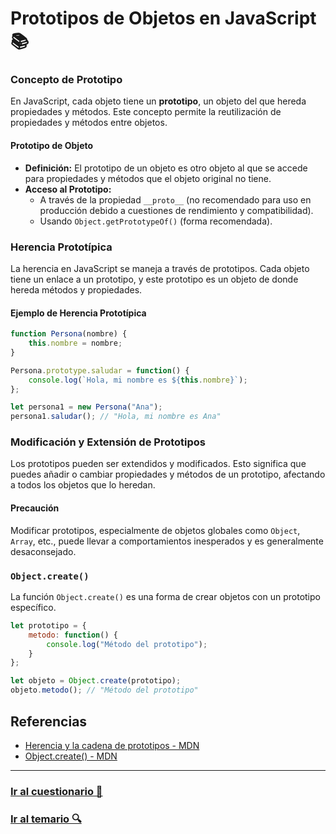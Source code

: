 # Prototipos de Objetos en JavaScript 📚

### Concepto de Prototipo

En JavaScript, cada objeto tiene un **prototipo**, un objeto del que hereda propiedades y métodos. Este concepto permite la reutilización de propiedades y métodos entre objetos.

#### Prototipo de Objeto

- **Definición:** El prototipo de un objeto es otro objeto al que se accede para propiedades y métodos que el objeto original no tiene.
- **Acceso al Prototipo:**
  - A través de la propiedad `__proto__` (no recomendado para uso en producción debido a cuestiones de rendimiento y compatibilidad).
  - Usando `Object.getPrototypeOf()` (forma recomendada).

### Herencia Prototípica

La herencia en JavaScript se maneja a través de prototipos. Cada objeto tiene un enlace a un prototipo, y este prototipo es un objeto de donde hereda métodos y propiedades.

#### Ejemplo de Herencia Prototípica

```javascript
function Persona(nombre) {
    this.nombre = nombre;
}

Persona.prototype.saludar = function() {
    console.log(`Hola, mi nombre es ${this.nombre}`);
};

let persona1 = new Persona("Ana");
persona1.saludar(); // "Hola, mi nombre es Ana"
```

### Modificación y Extensión de Prototipos

Los prototipos pueden ser extendidos y modificados. Esto significa que puedes añadir o cambiar propiedades y métodos de un prototipo, afectando a todos los objetos que lo heredan.

#### Precaución

Modificar prototipos, especialmente de objetos globales como `Object`, `Array`, etc., puede llevar a comportamientos inesperados y es generalmente desaconsejado.

### `Object.create()`

La función `Object.create()` es una forma de crear objetos con un prototipo específico.

```javascript
let prototipo = {
    metodo: function() {
        console.log("Método del prototipo");
    }
};

let objeto = Object.create(prototipo);
objeto.metodo(); // "Método del prototipo"
```

## Referencias

- [Herencia y la cadena de prototipos - MDN](https://developer.mozilla.org/es/docs/Web/JavaScript/Inheritance_and_the_prototype_chain)
- [Object.create() - MDN](https://developer.mozilla.org/es/docs/Web/JavaScript/Reference/Global_Objects/Object/create)

---

### [Ir al cuestionario 📝](../../cuestionarios/06-objetos/prototipos.md)

### [Ir al temario 🔍](../../readme.md)
